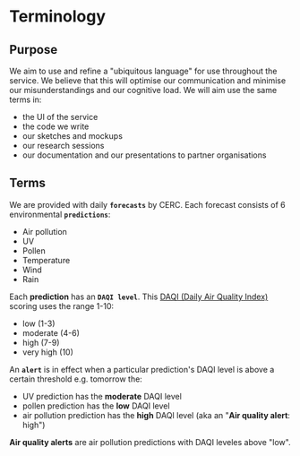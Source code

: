 # Terminology

## Purpose

We aim to use and refine a "ubiquitous language" for use throughout the service.
We believe that this will optimise our communication and minimise our
misunderstandings and our cognitive load. We will aim use the same terms in:

- the UI of the service
- the code we write
- our sketches and mockups
- our research sessions
- our documentation and our presentations to partner organisations

## Terms

We are provided with daily **`forecasts`** by CERC. Each forecast consists of 6
environmental **`predictions`**:

- Air pollution
- UV
- Pollen
- Temperature
- Wind
- Rain

Each **prediction** has an **`DAQI level`**. This [DAQI (Daily Air
Quality Index)][] scoring uses the range 1-10:

- low (1-3)
- moderate (4-6)
- high (7-9)
- very high (10)

An **`alert`** is in effect when a particular prediction's DAQI level is above a
certain threshold e.g. tomorrow the:

- UV prediction has the **moderate** DAQI level
- pollen prediction has the **low** DAQI level
- air pollution prediction has the **high** DAQI level (aka an "**Air quality
  alert**: high")

**Air quality alerts** are air pollution predictions with DAQI leveles above
"low".

[DAQI (Daily Air Quality Index)]: https://uk-air.defra.gov.uk/air-pollution/daqi
